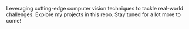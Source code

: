 Leveraging cutting-edge computer vision techniques to tackle real-world challenges. Explore my projects in this repo. Stay tuned for a lot more to come!
